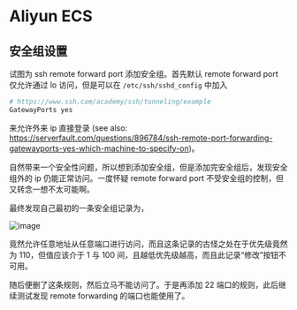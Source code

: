 # Aliyun ECS

## 安全组设置

试图为 ssh remote forward port 添加安全组。首先默认 remote forward port 仅允许通过 lo 访问，但是可以在 `/etc/ssh/sshd_config` 中加入

```bash
# https://www.ssh.com/academy/ssh/tunneling/example
GatewayPorts yes
```

来允许外来 ip 直接登录 (see also: <https://serverfault.com/questions/896784/ssh-remote-port-forwarding-gatewayports-yes-which-machine-to-specify-on>)。

自然带来一个安全性问题，所以想到添加安全组，但是添加完安全组后，发现安全组外的 ip 仍能正常访问。一度怀疑 remote forward port 不受安全组的控制，但又转念一想不太可能啊。

最终发现自己最初的一条安全组记录为，

![image](https://user-images.githubusercontent.com/13688320/128313509-9ae6ae36-1c6c-4aeb-b311-ae2be54e7d6b.png)

竟然允许任意地址从任意端口进行访问，而且这条记录的古怪之处在于优先级竟然为 110，但值应该介于 1 与 100 间，且越低优先级越高，而且此记录“修改”按钮不可用。

随后便删了这条规则，然后立马不能访问了。于是再添加 22 端口的规则，此后继续测试发现 remote forwarding 的端口也能使用了。